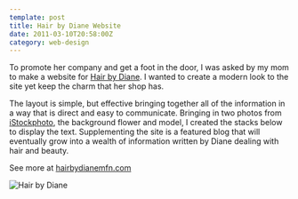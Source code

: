 ```yaml
---
template: post
title: Hair by Diane Website
date: 2011-03-10T20:58:00Z
category: web-design
---
```

To promote her company and get a foot in the door, I was asked by my mom to make a website for [Hair by Diane](http://www.hairbydianemfn.com). I wanted to create a modern look to the site yet keep the charm that her shop has.

The layout is simple, but effective bringing together all of the information in a way that is direct and easy to communicate. Bringing in two photos from [iStockphoto](http://www.istockphoto.com), the background flower and model, I created the stacks below to display the text. Supplementing the site is a featured blog that will eventually grow into a wealth of information written by Diane dealing with hair and beauty.

See more at [hairbydianemfn.com](http://www.hairbydianemfn.com)

![Hair by Diane](https://cdn.fay.io/images/2011/hair-by-design-website-design.jpg)